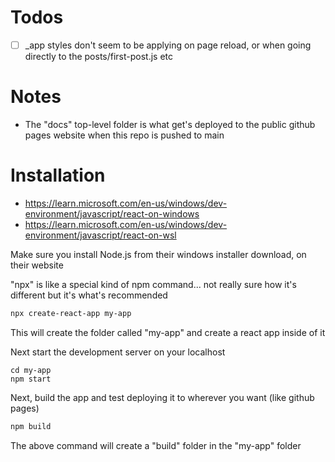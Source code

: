 # Todos
- [ ] _app styles don't seem to be applying on page reload, or when going directly to the posts/first-post.js etc

# Notes
- The "docs" top-level folder is what get's deployed to the public github pages website when this repo is pushed to main

# Installation
- https://learn.microsoft.com/en-us/windows/dev-environment/javascript/react-on-windows
- https://learn.microsoft.com/en-us/windows/dev-environment/javascript/react-on-wsl

Make sure you install Node.js from their windows installer download, on their website

"npx" is like a special kind of npm command... not really sure how it's different but it's what's recommended

```bash
npx create-react-app my-app
```

This will create the folder called "my-app" and create a react app inside of it

Next start the development server on your localhost

```base
cd my-app
npm start
```

Next, build the app and test deploying it to wherever you want (like github pages)

```bash
npm build
```

The above command will create a "build" folder in the "my-app" folder